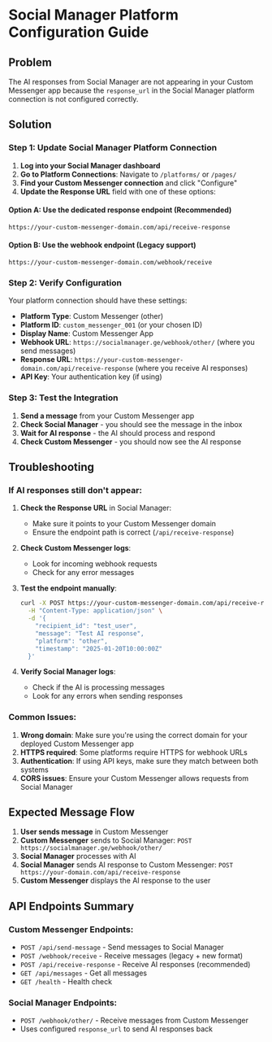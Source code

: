 # Social Manager Platform Configuration Guide

## Problem
The AI responses from Social Manager are not appearing in your Custom Messenger app because the `response_url` in the Social Manager platform connection is not configured correctly.

## Solution

### Step 1: Update Social Manager Platform Connection

1. **Log into your Social Manager dashboard**
2. **Go to Platform Connections**: Navigate to `/platforms/` or `/pages/`
3. **Find your Custom Messenger connection** and click "Configure"
4. **Update the Response URL** field with one of these options:

#### Option A: Use the dedicated response endpoint (Recommended)
```
https://your-custom-messenger-domain.com/api/receive-response
```

#### Option B: Use the webhook endpoint (Legacy support)
```
https://your-custom-messenger-domain.com/webhook/receive
```

### Step 2: Verify Configuration

Your platform connection should have these settings:

- **Platform Type**: Custom Messenger (other)
- **Platform ID**: `custom_messenger_001` (or your chosen ID)
- **Display Name**: Custom Messenger App
- **Webhook URL**: `https://socialmanager.ge/webhook/other/` (where you send messages)
- **Response URL**: `https://your-custom-messenger-domain.com/api/receive-response` (where you receive AI responses)
- **API Key**: Your authentication key (if using)

### Step 3: Test the Integration

1. **Send a message** from your Custom Messenger app
2. **Check Social Manager** - you should see the message in the inbox
3. **Wait for AI response** - the AI should process and respond
4. **Check Custom Messenger** - you should now see the AI response

## Troubleshooting

### If AI responses still don't appear:

1. **Check the Response URL** in Social Manager:
   - Make sure it points to your Custom Messenger domain
   - Ensure the endpoint path is correct (`/api/receive-response`)

2. **Check Custom Messenger logs**:
   - Look for incoming webhook requests
   - Check for any error messages

3. **Test the endpoint manually**:
   ```bash
   curl -X POST https://your-custom-messenger-domain.com/api/receive-response \
     -H "Content-Type: application/json" \
     -d '{
       "recipient_id": "test_user",
       "message": "Test AI response",
       "platform": "other",
       "timestamp": "2025-01-20T10:00:00Z"
     }'
   ```

4. **Verify Social Manager logs**:
   - Check if the AI is processing messages
   - Look for any errors when sending responses

### Common Issues:

1. **Wrong domain**: Make sure you're using the correct domain for your deployed Custom Messenger app
2. **HTTPS required**: Some platforms require HTTPS for webhook URLs
3. **Authentication**: If using API keys, make sure they match between both systems
4. **CORS issues**: Ensure your Custom Messenger allows requests from Social Manager

## Expected Message Flow

1. **User sends message** in Custom Messenger
2. **Custom Messenger** sends to Social Manager: `POST https://socialmanager.ge/webhook/other/`
3. **Social Manager** processes with AI
4. **Social Manager** sends AI response to Custom Messenger: `POST https://your-domain.com/api/receive-response`
5. **Custom Messenger** displays the AI response to the user

## API Endpoints Summary

### Custom Messenger Endpoints:
- `POST /api/send-message` - Send messages to Social Manager
- `POST /webhook/receive` - Receive messages (legacy + new format)
- `POST /api/receive-response` - Receive AI responses (recommended)
- `GET /api/messages` - Get all messages
- `GET /health` - Health check

### Social Manager Endpoints:
- `POST /webhook/other/` - Receive messages from Custom Messenger
- Uses configured `response_url` to send AI responses back
